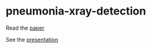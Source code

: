 # pneumonia-xray-detection

Read the [paper](https://www.overleaf.com/read/qmqqxvnqmkyt)

See the [presentation](https://www.overleaf.com/read/tkdyzbsckhjk)
